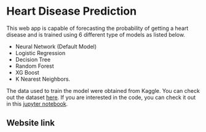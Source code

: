 # __Heart Disease Prediction__

This web app is capable of forecasting the probability of getting a heart disease and is trained using 6 different type of models as listed below. 
- Neural Network (Default Model)
- Logistic Regression
- Decision Tree
- Random Forest 
- XG Boost 
- K Nearest Neighbors.

The data used to train the model were obtained from Kaggle. You can check out the dataset [here](https://www.kaggle.com/datasets/rashikrahmanpritom/heart-attack-analysis-prediction-dataset).
If you are interested in the code, you can check it out in this [jupyter notebook](https://www.kaggle.com/datasets/rashikrahmanpritom/heart-attack-analysis-prediction-dataset).

## Website link

